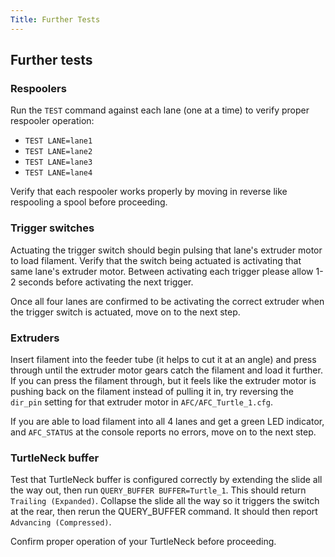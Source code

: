 ```yaml
---
Title: Further Tests
---
```


## Further tests

### Respoolers

Run the ``TEST`` command against each lane (one at a time) to verify proper respooler operation:

- `TEST LANE=lane1`
- `TEST LANE=lane2`
- `TEST LANE=lane3`
- `TEST LANE=lane4`

Verify that each respooler works properly by moving in reverse like respooling a spool before proceeding.

### Trigger switches

Actuating the trigger switch should begin pulsing that lane's extruder motor to load filament. Verify that the switch
being actuated is activating that same lane's extruder motor. Between activating each trigger please allow 1-2 seconds 
before activating the next trigger.

Once all four lanes are confirmed to be activating the correct extruder when the trigger switch is actuated, move on to
the next step.

### Extruders

Insert filament into the feeder tube (it helps to cut it at an angle) and press through until the extruder motor gears
catch the filament and load it further. If you can press the filament through, but it feels like the extruder motor is
pushing back on the filament instead of pulling it in, try reversing the `dir_pin` setting for that extruder motor in
`AFC/AFC_Turtle_1.cfg`.

If you are able to load filament into all 4 lanes and get a green LED indicator, and `AFC_STATUS` at the console
reports no errors, move on to the next step.

### TurtleNeck buffer

Test that TurtleNeck buffer is configured correctly by extending the slide all the way out, then run
`QUERY_BUFFER BUFFER=Turtle_1`. This should return `Trailing (Expanded)`. Collapse the slide all the way so it 
triggers the
switch at the rear, then rerun the QUERY_BUFFER command. It should then report `Advancing (Compressed)`.

Confirm proper operation of your TurtleNeck before proceeding.